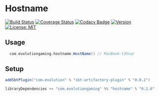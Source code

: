 # Hostname
[![Build Status](https://travis-ci.org/evolution-gaming/hostname.svg)](https://travis-ci.org/evolution-gaming/hostname)
[![Coverage Status](https://coveralls.io/repos/github/evolution-gaming/hostname/badge.svg?branch=master)](https://coveralls.io/github/evolution-gaming/hostname?branch=master)
[![Codacy Badge](https://api.codacy.com/project/badge/Grade/56de85f1728d4f1d806008aaaefbfa69)](https://www.codacy.com/app/evolution-gaming/hostname?utm_source=github.com&amp;utm_medium=referral&amp;utm_content=evolution-gaming/hostname&amp;utm_campaign=Badge_Grade)
[![Version](https://img.shields.io/badge/version-click-blue)](https://evolution.jfrog.io/artifactory/api/search/latestVersion?g=com.evolutiongaming&a=hostname_2.13&repos=public)
[![License: MIT](https://img.shields.io/badge/License-MIT-yellowgreen.svg)](https://opensource.org/licenses/MIT)

## Usage

```scala
  com.evolutiongaming.hostname.HostName() // MacBook-t3hnar 
```

## Setup

```scala
addSbtPlugin("com.evolution" % "sbt-artifactory-plugin" % "0.0.2")

libraryDependencies += "com.evolutiongaming" %% "hostname" % "0.2.0"
```